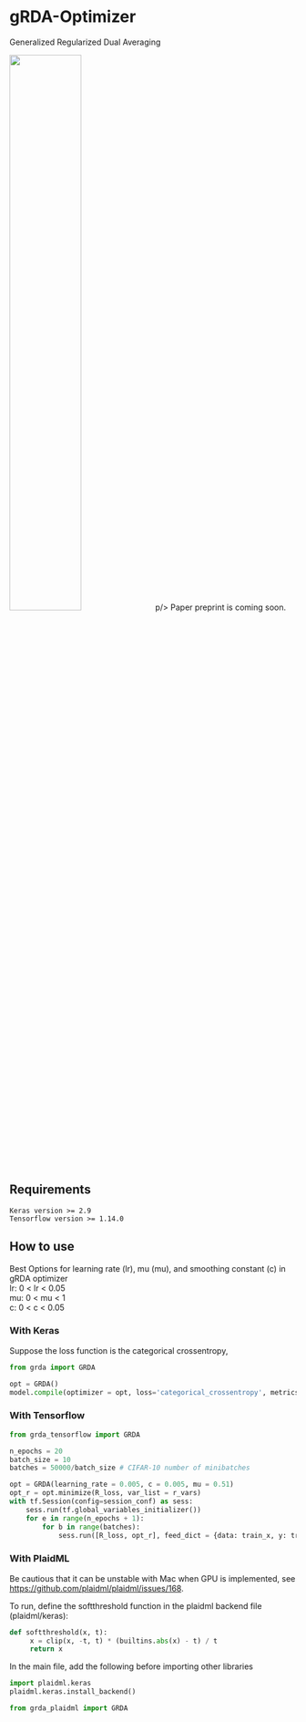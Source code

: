 # gRDA-Optimizer

Generalized Regularized Dual Averaging

<p
<img src = 'https://github.com/donlan2710/gRDA-Optimizer/blob/master/pics/cifar_cnn_acc_test_multiopt.png' width=50%/> <img src = 'https://github.com/donlan2710/gRDA-Optimizer/blob/master/pics/cifar_cnn_nonzero_weights_multiopt.png' width=50%/>
p/>
Paper preprint is coming soon.

## Requirements
    Keras version >= 2.9
    Tensorflow version >= 1.14.0

## How to use

Best Options for learning rate (lr), mu (mu), and smoothing constant (c) in gRDA optimizer  
    lr: 0 < lr < 0.05  
    mu: 0 < mu < 1  
    c: 0 < c < 0.05  

### With Keras

Suppose the loss function is the categorical crossentropy,

``` python
from grda import GRDA

opt = GRDA()
model.compile(optimizer = opt, loss='categorical_crossentropy', metrics=['accuracy'])
```

### With Tensorflow
``` python
from grda_tensorflow import GRDA

n_epochs = 20
batch_size = 10
batches = 50000/batch_size # CIFAR-10 number of minibatches

opt = GRDA(learning_rate = 0.005, c = 0.005, mu = 0.51)
opt_r = opt.minimize(R_loss, var_list = r_vars)
with tf.Session(config=session_conf) as sess:
    sess.run(tf.global_variables_initializer())
    for e in range(n_epochs + 1):
        for b in range(batches):
            sess.run([R_loss, opt_r], feed_dict = {data: train_x, y: train_y})
```

### With PlaidML 

Be cautious that it can be unstable with Mac when GPU is implemented, see https://github.com/plaidml/plaidml/issues/168. 

To run, define the softthreshold function in the plaidml backend file (plaidml/keras):

```python
def softthreshold(x, t):
     x = clip(x, -t, t) * (builtins.abs(x) - t) / t
     return x
```

In the main file, add the following before importing other libraries

```python
import plaidml.keras
plaidml.keras.install_backend()

from grda_plaidml import GRDA
```
